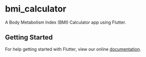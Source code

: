 # bmi_calculator

A Body Metabolism Index (BMI) Calculator app using Flutter.

## Getting Started

For help getting started with Flutter, view our online
[documentation](https://flutter.io/).
